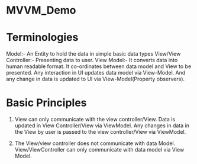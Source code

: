 # MVVM_Demo
# Terminologies
Model:- An Entity to hold the data in simple basic data types
View/View Controller:- Presenting data to user.
View Model:-  It converts data into human readable format. It co-ordinates between data model and View to be presented. Any interaction in UI updates data model via View-Model. And any change in data is updated to UI via View-Model(Property observers).

# Basic Principles
1. View can only communicate with the view controller/View. Data is updated in View Controller/View via ViewModel. Any changes in data in the View by user is passed to the view controller/View via ViewModel.

2. The View/view controller does not communicate with data Model. View/ViewController can only communicate with data model via View Model.
